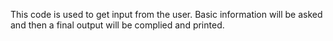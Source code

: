 
This code is used to get input from the user. Basic information will be asked and then a final output will be complied and printed. 
